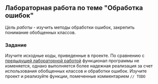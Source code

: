 ## Лабораторная работа по теме "Обработка ошибок"

*Цель работы* - изучить методы обработки ошибок, закрепить понимание обобщенных классов.

### Задание

Изучите исходные коды, приведенные в проекте. По сравнению с [предыдущей лабораторной работой](https://github.com/AltmanEA/40_Inherit_start) функционал программы не изменяется, однако выполняется более надежная реализация за счет использования обобщенных классов и обработки ошибок.
Изучите проект и реализуйте функции, помеченные комментарием ```// TODO```